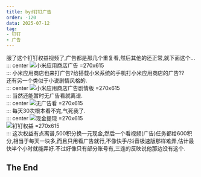 ```yaml
---
title: byd钉钉广告
order: -120
data: 2025-07-12
tag:
- 钉钉
- 广告
---
```


服了这个钉钉权益视频了,广告都是那几个重复看,然后其他的还正常,就下面这个...  
::: center
![小米应用商店广告 =270x615](https://img.yyyyt.top/docs/articles/daily/2025/07/12/0/小米应用商店1.webp)  
:::
小米应用商店也来打广告?给搭载小米系统的手机打小米应用商店的广告??  
还有另一个类似于小说剧情风格的.  
::: center
![小米应用商店广告剧情版 =270x615](https://img.yyyyt.top/docs/articles/daily/2025/07/12/0/小米应用商店2.webp)  
:::
当然还能暂时无广告看就离谱.  
::: center
![无广告看 =270x615](https://img.yyyyt.top/docs/articles/daily/2025/07/12/0/无广告看.webp)  
:::
每天30次根本看不完,气死我了.  
::: center
![现金提现 =270x615](https://img.yyyyt.top/docs/articles/daily/2025/07/12/0/现金提现.webp)  
![钉钉权益 =270x615](https://img.yyyyt.top/docs/articles/daily/2025/07/12/0/钉钉权益.webp)  
:::
这次权益有点离谱,500积分换一元现金,然后一个看视频(广告)任务都给600积分,相当于每天一块多,而且只用看广告就行,不像快手/抖音极速版那样难弄,估计最快半个小时就能弄好.不过好像只有部分账号有,三连的反映说他那边没有这个.  

## The End